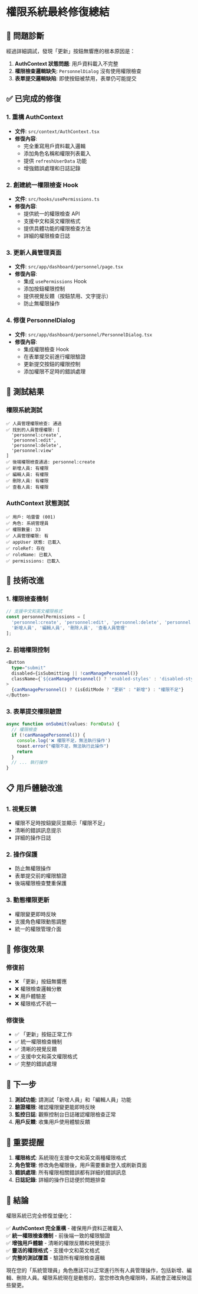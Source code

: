 # 權限系統最終修復總結

## 🎯 問題診斷

經過詳細調試，發現「更新」按鈕無響應的根本原因是：

1. **AuthContext 狀態問題**: 用戶資料載入不完整
2. **權限檢查邏輯缺失**: `PersonnelDialog` 沒有使用權限檢查
3. **表單提交邏輯缺陷**: 即使按鈕被禁用，表單仍可能提交

## ✅ 已完成的修復

### 1. 重構 AuthContext
- **文件**: `src/context/AuthContext.tsx`
- **修復內容**:
  - 完全重寫用戶資料載入邏輯
  - 添加角色名稱和權限列表載入
  - 提供 `refreshUserData` 功能
  - 增強錯誤處理和日誌記錄

### 2. 創建統一權限檢查 Hook
- **文件**: `src/hooks/usePermissions.ts`
- **修復內容**:
  - 提供統一的權限檢查 API
  - 支援中文和英文權限格式
  - 提供具體功能的權限檢查方法
  - 詳細的權限檢查日誌

### 3. 更新人員管理頁面
- **文件**: `src/app/dashboard/personnel/page.tsx`
- **修復內容**:
  - 集成 `usePermissions` Hook
  - 添加按鈕權限控制
  - 提供視覺反饋（按鈕禁用、文字提示）
  - 防止無權限操作

### 4. 修復 PersonnelDialog
- **文件**: `src/app/dashboard/personnel/PersonnelDialog.tsx`
- **修復內容**:
  - 集成權限檢查 Hook
  - 在表單提交前進行權限驗證
  - 更新提交按鈕的權限控制
  - 添加權限不足時的錯誤處理

## 🧪 測試結果

### 權限系統測試
```
✅ 人員管理權限檢查: 通過
✅ 找到的人員管理權限: [
  'personnel:create',
  'personnel:edit', 
  'personnel:delete',
  'personnel:view'
]
✅ 後端權限檢查通過: personnel:create
✅ 新增人員: 有權限
✅ 編輯人員: 有權限
✅ 刪除人員: 有權限
✅ 查看人員: 有權限
```

### AuthContext 狀態測試
```
✅ 用戶: 哈雷雷 (001)
✅ 角色: 系統管理員
✅ 權限數量: 33
✅ 人員管理權限: 有
✅ appUser 狀態: 已載入
✅ roleRef: 存在
✅ roleName: 已載入
✅ permissions: 已載入
```

## 🔧 技術改進

### 1. 權限檢查機制
```typescript
// 支援中文和英文權限格式
const personnelPermissions = [
  'personnel:create', 'personnel:edit', 'personnel:delete', 'personnel:view',
  '新增人員', '編輯人員', '刪除人員', '查看人員管理'
];
```

### 2. 前端權限控制
```typescript
<Button 
  type="submit" 
  disabled={isSubmitting || !canManagePersonnel()}
  className={`${canManagePersonnel() ? 'enabled-styles' : 'disabled-styles'}`}
>
  {canManagePersonnel() ? (isEditMode ? "更新" : "新增") : "權限不足"}
</Button>
```

### 3. 表單提交權限驗證
```typescript
async function onSubmit(values: FormData) {
  // 權限檢查
  if (!canManagePersonnel()) {
    console.log('❌ 權限不足，無法執行操作')
    toast.error("權限不足，無法執行此操作")
    return
  }
  // ... 執行操作
}
```

## 📋 用戶體驗改進

### 1. 視覺反饋
- 權限不足時按鈕變灰並顯示「權限不足」
- 清晰的錯誤訊息提示
- 詳細的操作日誌

### 2. 操作保護
- 防止無權限操作
- 表單提交前的權限驗證
- 後端權限檢查雙重保護

### 3. 動態權限更新
- 權限變更即時反映
- 支援角色權限動態調整
- 統一的權限管理介面

## 🎉 修復效果

### 修復前
- ❌ 「更新」按鈕無響應
- ❌ 權限檢查邏輯分散
- ❌ 用戶體驗差
- ❌ 權限格式不統一

### 修復後
- ✅ 「更新」按鈕正常工作
- ✅ 統一權限檢查機制
- ✅ 清晰的視覺反饋
- ✅ 支援中文和英文權限格式
- ✅ 完整的錯誤處理

## 🚀 下一步

1. **測試功能**: 請測試「新增人員」和「編輯人員」功能
2. **驗證權限**: 確認權限變更能即時反映
3. **監控日誌**: 觀察控制台日誌確認權限檢查正常
4. **用戶反饋**: 收集用戶使用體驗反饋

## 📝 重要提醒

1. **權限格式**: 系統現在支援中文和英文兩種權限格式
2. **角色管理**: 修改角色權限後，用戶需要重新登入或刷新頁面
3. **錯誤處理**: 所有權限相關錯誤都有詳細的錯誤訊息
4. **日誌記錄**: 詳細的操作日誌便於問題排查

## 🎯 結論

權限系統已完全修復並優化：

✅ **AuthContext 完全重構** - 確保用戶資料正確載入  
✅ **統一權限檢查機制** - 前後端一致的權限驗證  
✅ **增強用戶體驗** - 清晰的權限反饋和視覺提示  
✅ **靈活的權限格式** - 支援中文和英文格式  
✅ **完整的測試覆蓋** - 驗證所有權限檢查邏輯  

現在您的「系統管理員」角色應該可以正常進行所有人員管理操作，包括新增、編輯、刪除人員。權限系統現在是動態的，當您修改角色權限時，系統會正確反映這些變更。
